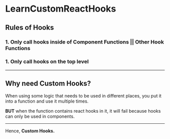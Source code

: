 # LearnCustomReactHooks

## Rules of Hooks

### 1. Only call hooks inside of Component Functions || Other Hook Functions
### 1. Only call hooks on the top level

<hr>

## Why need Custom Hooks?
When using some logic that needs to be used in different places, you put it into a function and use it multiple times.


<strong>BUT</strong> when the function contains react hooks in it, it will fail because hooks can only be used in components. 

<hr>

Hence, <strong>Custom Hooks.</strong>
